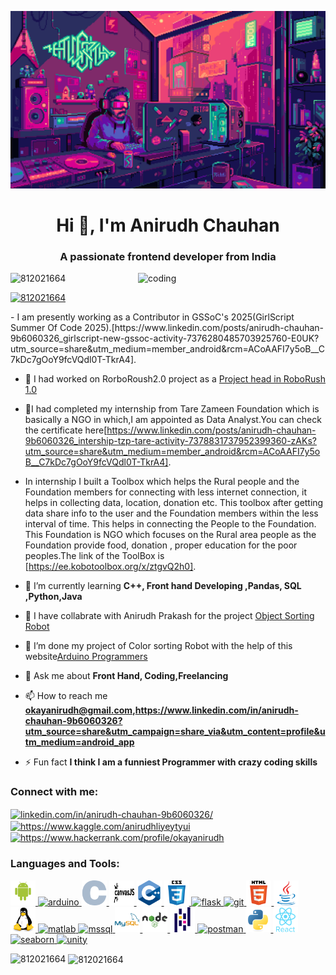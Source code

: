 ![logo](https://github.com/812021664/812021664/blob/main/dgdq8br-09cc7ad6-a021-47a5-b0e0-917b12b0f7a7.gif)

<h1 align="center">Hi 👋, I'm Anirudh Chauhan</h1>
<h3 align="center">A passionate frontend developer from India</h3>

<img align="right" alt="coding" width=300 border-radius= 10 src ="https://tenor.com/view/dcw-dark-cyber-web-discord-discord-hacker-web-hacking-gif-15925396">

<p align="left"> <img src="https://komarev.com/ghpvc/?username=812021664&label=Profile%20views&color=0e75b6&style=flat" alt="812021664" /> </p>

<p align="left"> <a href="https://github.com/ryo-ma/github-profile-trophy"><img src="https://github-profile-trophy.vercel.app/?username=812021664" alt="812021664" /></a> </p>
 - I am presently working as a Contributor in GSSoC's 2025(GirlScript Summer Of Code 2025).[https://www.linkedin.com/posts/anirudh-chauhan-9b6060326_girlscript-new-gssoc-activity-7376280485703925760-E0UK?utm_source=share&utm_medium=member_android&rcm=ACoAAFI7y5oB__C7kDc7gOoY9fcVQdl0T-TkrA4].

- 🔭 I had worked on RorboRoush2.0 project as a [Project head in RoboRush 1.0](https://circuitdigest.com/microcontroller-projects/arduino-color-sorter-machine-using-tcs3200-color-sensor)
  
- 🚀I had completed my internship from Tare Zameen Foundation which is basically a NGO in which,I am appointed as Data Analyst.You can check the certificate here[https://www.linkedin.com/posts/anirudh-chauhan-9b6060326_intership-tzp-tare-activity-7378831737952399360-zAKs?utm_source=share&utm_medium=member_android&rcm=ACoAAFI7y5oB__C7kDc7gOoY9fcVQdl0T-TkrA4].
  
- In internship I built a Toolbox which helps the Rural people and the Foundation members for connecting with less internet connection, it helps in collecting data, location, donation etc. This toolbox after getting data share info to the user and the Foundation members within the  less interval of time. 
This helps in connecting the People to the Foundation. This Foundation is NGO which focuses on the Rural area people as the Foundation provide food, donation , proper education for the poor peoples.The link of the ToolBox is [https://ee.kobotoolbox.org/x/ztgvQ2h0].

- 🌱 I’m currently learning **C++, Front hand Developing ,Pandas, SQL ,Python,Java**

- 👯 I have collabrate with Anirudh Prakash for the project [Object Sorting Robot](https://circuitdigest.com/microcontroller-projects/arduino-color-sorter-machine-using-tcs3200-color-sensor)

- 🤝 I’m done my project of Color sorting Robot with the help of this website[Arduino Programmers](https://circuitdigest.com/microcontroller-projects/arduino-color-sorter-machine-using-tcs3200-color-sensor)

- 💬 Ask me about **Front Hand, Coding,Freelancing**

- 📫 How to reach me **okayanirudh@gmail.com,https://www.linkedin.com/in/anirudh-chauhan-9b6060326?utm_source=share&utm_campaign=share_via&utm_content=profile&utm_medium=android_app**

- ⚡ Fun fact **I think I am a funniest Programmer with crazy coding skills**

<h3 align="left">Connect with me:</h3>
<p align="left">
<a href="https://linkedin.com/in/linkedin.com/in/anirudh-chauhan-9b6060326/" target="blank"><img align="center" src="https://raw.githubusercontent.com/rahuldkjain/github-profile-readme-generator/master/src/images/icons/Social/linked-in-alt.svg" alt="linkedin.com/in/anirudh-chauhan-9b6060326/" height="30" width="40" /></a>
<a href="https://kaggle.com/https://www.kaggle.com/anirudhliyeytyui" target="blank"><img align="center" src="https://raw.githubusercontent.com/rahuldkjain/github-profile-readme-generator/master/src/images/icons/Social/kaggle.svg" alt="https://www.kaggle.com/anirudhliyeytyui" height="30" width="40" /></a>
<a href="https://www.hackerrank.com/https://www.hackerrank.com/profile/okayanirudh" target="blank"><img align="center" src="https://raw.githubusercontent.com/rahuldkjain/github-profile-readme-generator/master/src/images/icons/Social/hackerrank.svg" alt="https://www.hackerrank.com/profile/okayanirudh" height="30" width="40" /></a>
</p>

<h3 align="left">Languages and Tools:</h3>
<p align="left"> <a href="https://developer.android.com" target="_blank" rel="noreferrer"> <img src="https://raw.githubusercontent.com/devicons/devicon/master/icons/android/android-original-wordmark.svg" alt="android" width="40" height="40"/> </a> <a href="https://www.arduino.cc/" target="_blank" rel="noreferrer"> <img src="https://cdn.worldvectorlogo.com/logos/arduino-1.svg" alt="arduino" width="40" height="40"/> </a> <a href="https://www.cprogramming.com/" target="_blank" rel="noreferrer"> <img src="https://raw.githubusercontent.com/devicons/devicon/master/icons/c/c-original.svg" alt="c" width="40" height="40"/> </a> <a href="https://canvasjs.com" target="_blank" rel="noreferrer"> <img src="https://raw.githubusercontent.com/Hardik0307/Hardik0307/master/assets/canvasjs-charts.svg" alt="canvasjs" width="40" height="40"/> </a> <a href="https://www.w3schools.com/cpp/" target="_blank" rel="noreferrer"> <img src="https://raw.githubusercontent.com/devicons/devicon/master/icons/cplusplus/cplusplus-original.svg" alt="cplusplus" width="40" height="40"/> </a> <a href="https://www.w3schools.com/css/" target="_blank" rel="noreferrer"> <img src="https://raw.githubusercontent.com/devicons/devicon/master/icons/css3/css3-original-wordmark.svg" alt="css3" width="40" height="40"/> </a> <a href="https://flask.palletsprojects.com/" target="_blank" rel="noreferrer"> <img src="https://www.vectorlogo.zone/logos/pocoo_flask/pocoo_flask-icon.svg" alt="flask" width="40" height="40"/> </a> <a href="https://git-scm.com/" target="_blank" rel="noreferrer"> <img src="https://www.vectorlogo.zone/logos/git-scm/git-scm-icon.svg" alt="git" width="40" height="40"/> </a> <a href="https://www.w3.org/html/" target="_blank" rel="noreferrer"> <img src="https://raw.githubusercontent.com/devicons/devicon/master/icons/html5/html5-original-wordmark.svg" alt="html5" width="40" height="40"/> </a> <a href="https://www.java.com" target="_blank" rel="noreferrer"> <img src="https://raw.githubusercontent.com/devicons/devicon/master/icons/java/java-original.svg" alt="java" width="40" height="40"/> </a> <a href="https://www.linux.org/" target="_blank" rel="noreferrer"> <img src="https://raw.githubusercontent.com/devicons/devicon/master/icons/linux/linux-original.svg" alt="linux" width="40" height="40"/> </a> <a href="https://www.mathworks.com/" target="_blank" rel="noreferrer"> <img src="https://upload.wikimedia.org/wikipedia/commons/2/21/Matlab_Logo.png" alt="matlab" width="40" height="40"/> </a> <a href="https://www.microsoft.com/en-us/sql-server" target="_blank" rel="noreferrer"> <img src="https://www.svgrepo.com/show/303229/microsoft-sql-server-logo.svg" alt="mssql" width="40" height="40"/> </a> <a href="https://www.mysql.com/" target="_blank" rel="noreferrer"> <img src="https://raw.githubusercontent.com/devicons/devicon/master/icons/mysql/mysql-original-wordmark.svg" alt="mysql" width="40" height="40"/> </a> <a href="https://nodejs.org" target="_blank" rel="noreferrer"> <img src="https://raw.githubusercontent.com/devicons/devicon/master/icons/nodejs/nodejs-original-wordmark.svg" alt="nodejs" width="40" height="40"/> </a> <a href="https://pandas.pydata.org/" target="_blank" rel="noreferrer"> <img src="https://raw.githubusercontent.com/devicons/devicon/2ae2a900d2f041da66e950e4d48052658d850630/icons/pandas/pandas-original.svg" alt="pandas" width="40" height="40"/> </a> <a href="https://postman.com" target="_blank" rel="noreferrer"> <img src="https://www.vectorlogo.zone/logos/getpostman/getpostman-icon.svg" alt="postman" width="40" height="40"/> </a> <a href="https://www.python.org" target="_blank" rel="noreferrer"> <img src="https://raw.githubusercontent.com/devicons/devicon/master/icons/python/python-original.svg" alt="python" width="40" height="40"/> </a> <a href="https://reactjs.org/" target="_blank" rel="noreferrer"> <img src="https://raw.githubusercontent.com/devicons/devicon/master/icons/react/react-original-wordmark.svg" alt="react" width="40" height="40"/> </a> <a href="https://seaborn.pydata.org/" target="_blank" rel="noreferrer"> <img src="https://seaborn.pydata.org/_images/logo-mark-lightbg.svg" alt="seaborn" width="40" height="40"/> </a> <a href="https://unity.com/" target="_blank" rel="noreferrer"> <img src="https://www.vectorlogo.zone/logos/unity3d/unity3d-icon.svg" alt="unity" width="40" height="40"/> </a> </p>

<p><img align="left" src="https://github-readme-stats.vercel.app/api/top-langs?username=812021664&show_icons=true&locale=en&layout=compact" alt="812021664" /></p>

<p>&nbsp;<img align="center" src="https://github-readme-stats.vercel.app/api?username=812021664&show_icons=true&locale=en" alt="812021664" /></p>

